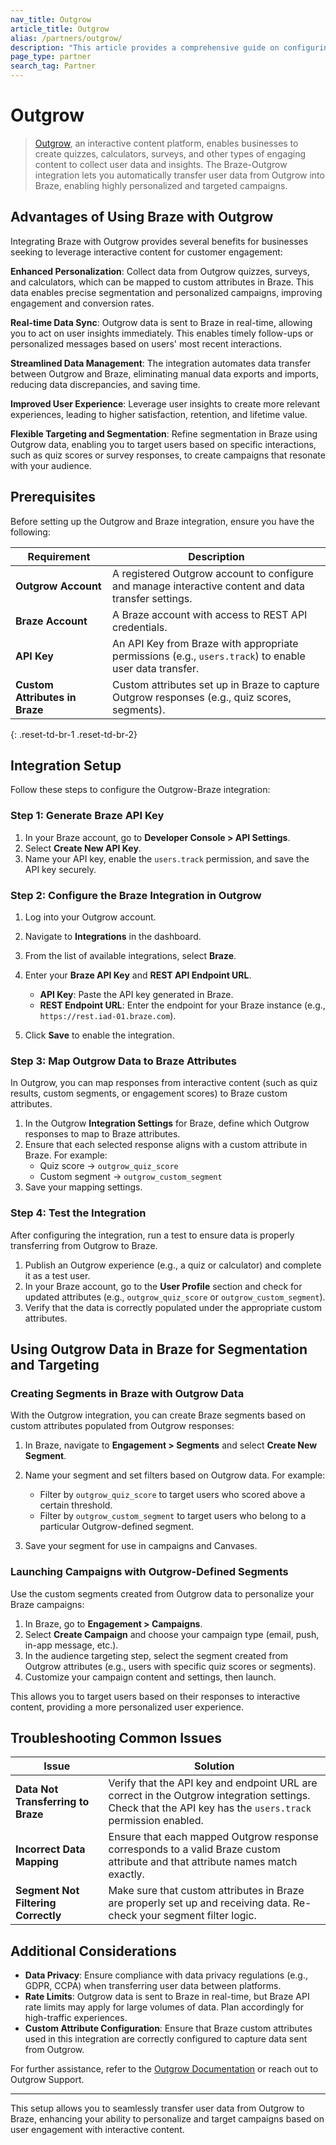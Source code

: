 ```yaml
---
nav_title: Outgrow
article_title: Outgrow
alias: /partners/outgrow/
description: "This article provides a comprehensive guide on configuring a native integration between Outgrow and Braze for enhanced user data synchronization and personalized campaigns."
page_type: partner
search_tag: Partner
---
```


# Outgrow

> [Outgrow](https://outgrow.co/), an interactive content platform, enables businesses to create quizzes, calculators, surveys, and other types of engaging content to collect user data and insights. The Braze-Outgrow integration lets you automatically transfer user data from Outgrow into Braze, enabling highly personalized and targeted campaigns.

## Advantages of Using Braze with Outgrow

Integrating Braze with Outgrow provides several benefits for businesses seeking to leverage interactive content for customer engagement:

 **Enhanced Personalization**: Collect data from Outgrow quizzes, surveys, and calculators, which can be mapped to custom attributes in Braze. This data enables precise segmentation and personalized campaigns, improving engagement and conversion rates.

 **Real-time Data Sync**: Outgrow data is sent to Braze in real-time, allowing you to act on user insights immediately. This enables timely follow-ups or personalized messages based on users' most recent interactions.

 **Streamlined Data Management**: The integration automates data transfer between Outgrow and Braze, eliminating manual data exports and imports, reducing data discrepancies, and saving time.

 **Improved User Experience**: Leverage user insights to create more relevant experiences, leading to higher satisfaction, retention, and lifetime value.

 **Flexible Targeting and Segmentation**: Refine segmentation in Braze using Outgrow data, enabling you to target users based on specific interactions, such as quiz scores or survey responses, to create campaigns that resonate with your audience.

## Prerequisites

Before setting up the Outgrow and Braze integration, ensure you have the following:

| Requirement | Description |
|-------------|-------------|
| **Outgrow Account** | A registered Outgrow account to configure and manage interactive content and data transfer settings. |
| **Braze Account** | A Braze account with access to REST API credentials. |
| **API Key** | An API Key from Braze with appropriate permissions (e.g., `users.track`) to enable user data transfer. |
| **Custom Attributes in Braze** | Custom attributes set up in Braze to capture Outgrow responses (e.g., quiz scores, segments). |
{: .reset-td-br-1 .reset-td-br-2}

## Integration Setup

Follow these steps to configure the Outgrow-Braze integration:

### Step 1: Generate Braze API Key

1. In your Braze account, go to **Developer Console > API Settings**.
2. Select **Create New API Key**.
3. Name your API key, enable the `users.track` permission, and save the API key securely.

### Step 2: Configure the Braze Integration in Outgrow

1. Log into your Outgrow account.
2. Navigate to **Integrations** in the dashboard.
3. From the list of available integrations, select **Braze**.
4. Enter your **Braze API Key** and **REST API Endpoint URL**.

   - **API Key**: Paste the API key generated in Braze.
   - **REST Endpoint URL**: Enter the endpoint for your Braze instance (e.g., `https://rest.iad-01.braze.com`).

5. Click **Save** to enable the integration.

### Step 3: Map Outgrow Data to Braze Attributes

In Outgrow, you can map responses from interactive content (such as quiz results, custom segments, or engagement scores) to Braze custom attributes.

1. In the Outgrow **Integration Settings** for Braze, define which Outgrow responses to map to Braze attributes.
2. Ensure that each selected response aligns with a custom attribute in Braze. For example:
   - Quiz score → `outgrow_quiz_score`
   - Custom segment → `outgrow_custom_segment`
3. Save your mapping settings.

### Step 4: Test the Integration

After configuring the integration, run a test to ensure data is properly transferring from Outgrow to Braze.

1. Publish an Outgrow experience (e.g., a quiz or calculator) and complete it as a test user.
2. In your Braze account, go to the **User Profile** section and check for updated attributes (e.g., `outgrow_quiz_score` or `outgrow_custom_segment`).
3. Verify that the data is correctly populated under the appropriate custom attributes.

## Using Outgrow Data in Braze for Segmentation and Targeting

### Creating Segments in Braze with Outgrow Data

With the Outgrow integration, you can create Braze segments based on custom attributes populated from Outgrow responses:

1. In Braze, navigate to **Engagement > Segments** and select **Create New Segment**.
2. Name your segment and set filters based on Outgrow data. For example:
   - Filter by `outgrow_quiz_score` to target users who scored above a certain threshold.
   - Filter by `outgrow_custom_segment` to target users who belong to a particular Outgrow-defined segment.

3. Save your segment for use in campaigns and Canvases.

### Launching Campaigns with Outgrow-Defined Segments

Use the custom segments created from Outgrow data to personalize your Braze campaigns:

1. In Braze, go to **Engagement > Campaigns**.
2. Select **Create Campaign** and choose your campaign type (email, push, in-app message, etc.).
3. In the audience targeting step, select the segment created from Outgrow attributes (e.g., users with specific quiz scores or segments).
4. Customize your campaign content and settings, then launch.

This allows you to target users based on their responses to interactive content, providing a more personalized user experience.

## Troubleshooting Common Issues

| Issue | Solution |
|-------|----------|
| **Data Not Transferring to Braze** | Verify that the API key and endpoint URL are correct in the Outgrow integration settings. Check that the API key has the `users.track` permission enabled. |
| **Incorrect Data Mapping** | Ensure that each mapped Outgrow response corresponds to a valid Braze custom attribute and that attribute names match exactly. |
| **Segment Not Filtering Correctly** | Make sure that custom attributes in Braze are properly set up and receiving data. Re-check your segment filter logic. |

## Additional Considerations

- **Data Privacy**: Ensure compliance with data privacy regulations (e.g., GDPR, CCPA) when transferring user data between platforms.
- **Rate Limits**: Outgrow data is sent to Braze in real-time, but Braze API rate limits may apply for large volumes of data. Plan accordingly for high-traffic experiences.
- **Custom Attribute Configuration**: Ensure that Braze custom attributes used in this integration are correctly configured to capture data sent from Outgrow.

For further assistance, refer to the [Outgrow Documentation](https://support.outgrow.co/docs/configuring-native-integration-between-outgrow-braze) or reach out to Outgrow Support.

---

This setup allows you to seamlessly transfer user data from Outgrow to Braze, enhancing your ability to personalize and target campaigns based on user engagement with interactive content. 

